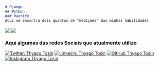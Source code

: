 ```markdown
# Django
## Python
### Vuetify
Aqui se encontra dois quadros de "medições" das minhas habilidades
```
<a href="https://github.com/EmanuelAngelo/github-readme-stats">
  <img align="center" src="https://github-readme-stats.vercel.app/api?username=thyagotosin&show_icons=true" />
</a>
<a href="https://github.com/thyagotosin/github-readme-stats">
  <img align="center" src="https://github-readme-stats.vercel.app/api/top-langs/?username=thyagotosin&langs_count=8&layout=compact" />
</a>

### Aqui algumas das redes Sociais que atualmente utilizo <br>

[![Twitter: Thyago Tosin](https://img.shields.io/twitter/follow/thyagotosin?style=social)](https://twitter.com/thyagotosin)
[![Linkedin: Thyago Tosin](https://img.shields.io/badge/-ThyagoTosin-blue?style=flat-square&logo=Linkedin&logoColor=white&link=https://www.linkedin.com/in/thyagotosin)](https://www.linkedin.com/in/thyagotosin/)
[![GitHub Thyago Tosin](https://img.shields.io/github/followers/EmanuelAngelo?label=follow&style=social)](https://github.com/thyagotosin)
[![Instagram Thyago Tosin](https://img.shields.io/badge/Instagram-thyagotosin-green)](https://www.instagram.com/thyagotosin/)
<br>
